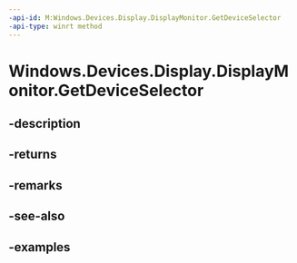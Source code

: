 ```yaml
---
-api-id: M:Windows.Devices.Display.DisplayMonitor.GetDeviceSelector
-api-type: winrt method
---
```


<!-- Method syntax.
public string DisplayMonitor.GetDeviceSelector()
-->

# Windows.Devices.Display.DisplayMonitor.GetDeviceSelector

## -description

## -returns

## -remarks

## -see-also

## -examples

